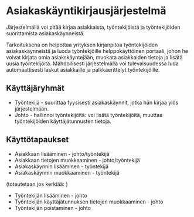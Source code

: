 # Asiakaskäyntikirjausjärjestelmä

Järjestelmällä voi pitää kirjaa asiakkaista, työntekijöistä ja työntekijöiden suorittamista asiakaskäynneistä.

Tarkoituksena on helpottaa yrityksen kirjanpitoa työntekijöiden asiakaskäynneistä ja luoda työntekjöille helppokäyttöinen portaali, johon he voivat kirjata omia asiakskäyntejään, muokata asiakkaiden tietoja ja lisätä uusia työntekijöitä. Mahdollisesti järjestelmällä voi tulevaisuudessa luda automaattisesti laskut asiakkaille ja palkkaerittelyt työntekijöille.


## Käyttäjäryhmät

* Työntekijä - suorittaa fyysisesti asiakaskäynnit, jotka hän kirjaa ylös järjestelmään.
* Johto - hallinnoi työntekijöitä: voi lisätä työntekijöitä, muuttaa työntekijöiden käyttäjätunnusten tietoja.

## Käyttötapaukset 

* Asiakkaan lisääminen - johto/työntekijä
* Asiakkaan tietojen muokkaaminen - johto/työntekijä
* Asiakaskäynnin lisääminen - työntekijä
* Asiakaskäynnin muokkaaminen - työntekijä

(toteutetaan jos kerkiää: )

* Työntekijän lisääminen - johto
* Työntekijän käyttäjätunnuksen tietojen muokkaaminen - johto
* Työntekijän poistaminen - johto




